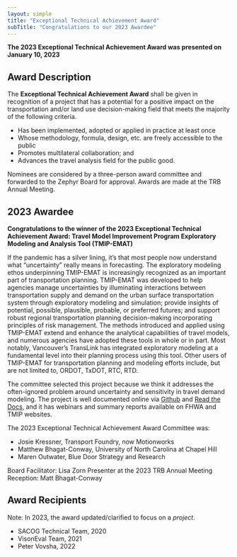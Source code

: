 ```yaml
---
layout: simple
title: "Exceptional Technical Achievement Award"
subTitle: "Congratulations to our 2023 Awardee"
---
```


**The 2023 Exceptional Technical Achievement Award was presented on January 10, 2023**

## Award Description

The **Exceptional Technical Achievement Award** shall be given in recognition of a project that has a potential for a positive impact on the transportation and/or land use decision-making field that meets the majority of the following criteria.
* Has been implemented, adopted or applied in practice at least once
* Whose methodology, formula, design, etc. are freely accessible to the public
* Promotes multilateral collaboration; and
* Advances the travel analysis field for the public good.

Nominees are considered by a three-person award committee and forwarded to the Zephyr Board for approval.  Awards are made at the TRB Annual Meeting.

## 2023 Awardee

**Congratulations to the winner of the 2023 Exceptional Technical Achievement Award: Travel Model Improvement Program Exploratory Modeling and Analysis Tool (TMIP-EMAT)**

If the pandemic has a silver lining, it’s that most people now understand what “uncertainty” really means in forecasting. The exploratory modeling ethos underpinning TMIP-EMAT is increasingly recognized as an important part of transportation planning. TMIP-EMAT was developed to help agencies manage uncertainties by illuminating interactions between transportation supply and demand on the urban surface transportation system through exploratory modeling and simulation; provide insights of potential, possible, plausible, probable, or preferred futures; and support robust regional transportation planning decision-making incorporating principles of risk management. The methods introduced and applied using TMIP-EMAT extend and enhance the analytical capabilities of travel models, and numerous agencies have adopted these tools in whole or in part. Most notably, Vancouver’s TransLink has integrated exploratory modeling at a fundamental level into their planning process using this tool. Other users of TMIP-EMAT for transportation planning and modeling efforts include, but are not limited to, ORDOT, TxDOT, RTC, RTD.

The committee selected this project because we think it addresses the often-ignored problem around uncertainty and sensitivity in travel demand modeling. The project is well documented online via [Github](https://github.com/tmip-emat/tmip-emat) and [Read the Docs](http://tmip-emat.github.io/), and it has webinars and summary reports available on FHWA and TMIP websites.

The 2023 Exceptional Technical Achievement Award Committee was:

- Josie Kressner, Transport Foundry, now Motionworks
- Matthew Bhagat-Conway, University of North Carolina at Chapel Hill
- Maren Outwater, Blue Door Strategy and Research

Board Facilitator: Lisa Zorn
Presenter at the 2023 TRB Annual Meeting Reception: Matt Bhagat-Conway

## Award Recipients

Note: In 2023, the award updated/clarified to focus on a *project*.

- SACOG Technical Team, 2020  
- VisonEval Team, 2021
- Peter Vovsha, 2022
